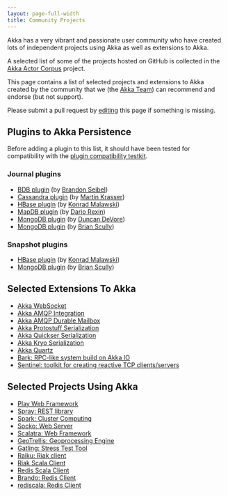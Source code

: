 ```yaml
---
layout: page-full-width
title: Community Projects
---
```


Akka has a very vibrant and passionate user community who have created lots of independent projects using Akka as well as extensions to Akka.

A selected list of some of the projects hosted on GitHub is collected in the [Akka Actor Corpus](http://actor-applications.cs.illinois.edu/akka.html) project.

This page contains a list of selected projects and extensions to Akka created by the community that we (the [Akka Team](http://akka.io/team)) can recommend and endorse (but not support).

Please submit a pull request by [editing](https://github.com/akka/akka.github.com/edit/master/community/index.md) this page if something is missing. 

## Plugins to Akka Persistence

Before adding a plugin to this list, it should have been tested for compatibility with the [plugin compatibility testkit](https://github.com/krasserm/akka-persistence-testkit).

### Journal plugins

 * [BDB plugin](https://github.com/bseibel/akka-persistence-bdb) (by [Brandon Seibel](https://github.com/bseibel))
 * [Cassandra plugin](https://github.com/krasserm/akka-persistence-cassandra/) (by [Martin Krasser](https://github.com/krasserm))
 * [HBase plugin](https://github.com/ktoso/akka-persistence-hbase/) (by [Konrad Malawski](https://github.com/ktoso))
 * [MapDB plugin](https://github.com/drexin/akka-persistence-mapdb/) (by [Dario Rexin](https://github.com/drexin))
 * [MongoDB plugin](https://github.com/ddevore/akka-persistence-mongo/) (by [Duncan DeVore](https://github.com/ddevore))
 * [MongoDB plugin](https://github.com/scullxbones/akka-persistence-mongo/) (by [Brian Scully](https://github.com/scullxbones))

### Snapshot plugins

 * [HBase plugin](https://github.com/ktoso/akka-persistence-hbase/) (by [Konrad Malawski](https://github.com/ktoso))
 * [MongoDB plugin](https://github.com/scullxbones/akka-persistence-mongo/) (by [Brian Scully](https://github.com/scullxbones))

## Selected Extensions To Akka

* [Akka WebSocket](http://backchatio.github.com/hookup/)
* [Akka AMQP Integration](https://github.com/momania/akka-amqp)
* [Akka AMQP Durable Mailbox](https://github.com/drexin/akka-amqp-mailbox)
* [Akka Protostuff Serialization](https://github.com/romix/akka-protostuff-serialization)
* [Akka Quickser Serialization](https://github.com/romix/akka-quickser-serialization)
* [Akka Kryo Serialization](https://github.com/romix/akka-kryo-serialization)
* [Akka Quartz](https://github.com/theatrus/akka-quartz)
* [Bark: RPC-like system build on Akka IO](https://github.com/lab050/Bark)
* [Sentinel: toolkit for creating reactive TCP clients/servers](https://github.com/gideondk/sentinel)

## Selected Projects Using Akka

* [Play Web Framework](http://www.playframework.org/)
* [Spray: REST library](http://spray.io)
* [Spark: Cluster Computing](http://spark-project.org/)
* [Socko: Web Server](http://sockoweb.org/)
* [Scalatra: Web Framework](http://www.scalatra.org/)
* [GeoTrellis: Geoprocessing Engine](http://www.azavea.com/products/geotrellis/)
* [Gatling: Stress Test Tool](http://gatling-tool.org/)
* [Raiku: Riak client](https://github.com/gideondk/Raiku)
* [Riak Scala Client](http://riak.scalapenos.com/index.html)
* [Redis Scala Client](https://github.com/debasishg/scala-redis-nb)
* [Brando: Redis Client](https://github.com/chrisdinn/brando)
* [rediscala: Redis Client](https://github.com/etaty/rediscala)


